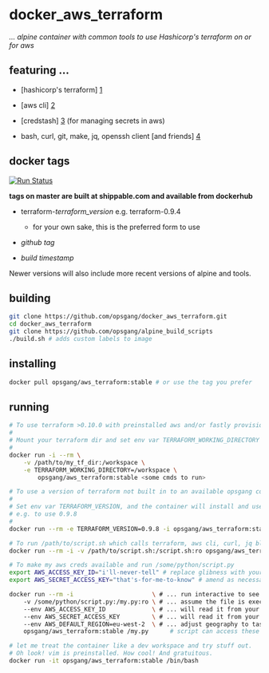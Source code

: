 [1]: https://www.terraform.io/ "Hashicorp terraform"
[2]: http://docs.aws.amazon.com/cli/latest/reference "use aws apis from cmd line"
[3]: https://github.com/fugue/credstash "credstash - store and retrieve secrets in aws"
[4]: https://github.com/opsgang/alpine_build_scripts/blob/master/install_essentials.sh "common GNU tools useful for automation"
# docker\_aws\_terraform

_... alpine container with common tools to use Hashicorp's terraform on or for aws_

## featuring ...

* [hashicorp's terraform] [1]

* [aws cli] [2]

* [credstash] [3] (for managing secrets in aws)

* bash, curl, git, make, jq, openssh client [and friends] [4]

## docker tags

[![Run Status](https://api.shippable.com/projects/589913a86ee43c0f00b47cb6/badge?branch=master)](https://app.shippable.com/projects/589913a86ee43c0f00b47cb6)

**tags on master are built at shippable.com and available from dockerhub**

* terraform-_terraform\_version_ e.g. terraform-0.9.4
    - for your own sake, this is the preferred form to use

* _github tag_

* _build timestamp_ 

Newer versions will also include more recent versions of alpine and tools.

## building

```bash
git clone https://github.com/opsgang/docker_aws_terraform.git
cd docker_aws_terraform
git clone https://github.com/opsgang/alpine_build_scripts
./build.sh # adds custom labels to image
```

## installing

```bash
docker pull opsgang/aws_terraform:stable # or use the tag you prefer
```

## running

```bash
# To use terraform >0.10.0 with preinstalled aws and/or fastly provisioners:
#
# Mount your terraform dir and set env var TERRAFORM_WORKING_DIRECTORY to mount path.
#
docker run -i --rm \
    -v /path/to/my_tf_dir:/workspace \
    -e TERRAFORM_WORKING_DIRECTORY=/workspace \
        opsgang/aws_terraform:stable <some cmds to run>
```

```bash
# To use a version of terraform not built in to an available opsgang container:
#
# Set env var TERRAFORM_VERSION, and the container will install and use this version.
# e.g. to use 0.9.8
#
docker run --rm -e TERRAFORM_VERSION=0.9.8 -i opsgang/aws_terraform:stable <some cmds to run>
```

```bash
# To run /path/to/script.sh which calls terraform, aws cli, curl, jq blah ...
docker run --rm -i -v /path/to/script.sh:/script.sh:ro opsgang/aws_terraform:stable /script.sh
```

```bash
# To make my aws creds available and run /some/python/script.py
export AWS_ACCESS_KEY_ID="i'll-never-tell" # replace glibness with your access key
export AWS_SECRET_ACCESS_KEY="that's-for-me-to-know" # amend as necessary

docker run --rm -i                      \ # ... run interactive to see stdout / stderr
    -v /some/python/script.py:/my.py:ro \ # ... assume the file is executable
    --env AWS_ACCESS_KEY_ID             \ # ... will read it from your env
    --env AWS_SECRET_ACCESS_KEY         \ # ... will read it from your env
    --env AWS_DEFAULT_REGION=eu-west-2  \ # ... adjust geography to taste
    opsgang/aws_terraform:stable /my.py      # script can access these env vars
```

```bash
# let me treat the container like a dev workspace and try stuff out.
# Oh look! vim is preinstalled. How cool! And gratuitous.
docker run -it opsgang/aws_terraform:stable /bin/bash
```
